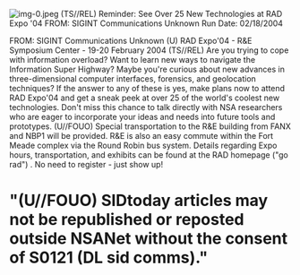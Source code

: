 ![img-0.jpeg](img-0.jpeg)
(TS//REL) Reminder: See Over 25 New Technologies at RAD Expo '04
FROM: SIGINT Communications
Unknown
Run Date: 02/18/2004

FROM: SIGINT Communications
Unknown
(U) RAD Expo'04 - R\&E Symposium Center - 19-20 February 2004
(TS//REL) Are you trying to cope with information overload? Want to learn new ways to navigate the Information Super Highway? Maybe you're curious about new advances in three-dimensional computer interfaces, forensics, and geolocation techniques? If the answer to any of these is yes, make plans now to attend RAD Expo'04 and get a sneak peek at over 25 of the world's coolest new technologies. Don't miss this chance to talk directly with NSA researchers who are eager to incorporate your ideas and needs into future tools and prototypes.
(U//FOUO) Special transportation to the R\&E building from FANX and NBP1 will be provided. R\&E is also an easy commute within the Fort Meade complex via the Round Robin bus system. Details regarding Expo hours, transportation, and exhibits can be found at the RAD homepage ("go rad") . No need to register - just show up!

# "(U//FOUO) SIDtoday articles may not be republished or reposted outside NSANet without the consent of S0121 (DL sid comms)."
